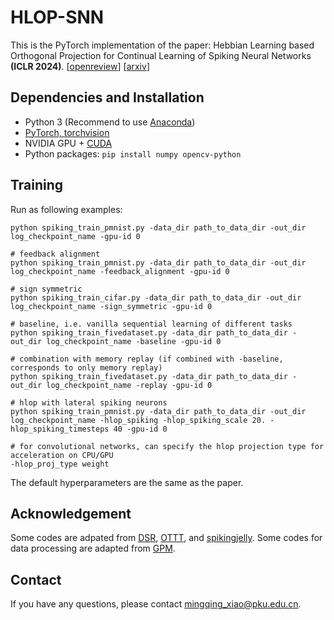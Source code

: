 # HLOP-SNN
This is the PyTorch implementation of the paper: Hebbian Learning based Orthogonal Projection for Continual Learning of Spiking Neural Networks **(ICLR 2024)**. \[[openreview](https://openreview.net/forum?id=MeB86edZ1P)\] \[[arxiv](https://arxiv.org/abs/2402.11984)\]

## Dependencies and Installation
- Python 3 (Recommend to use [Anaconda](https://www.anaconda.com/download/#linux))
- [PyTorch, torchvision](https://pytorch.org/)
- NVIDIA GPU + [CUDA](https://developer.nvidia.com/cuda-downloads)
- Python packages: `pip install numpy opencv-python`

## Training
Run as following examples:

	python spiking_train_pmnist.py -data_dir path_to_data_dir -out_dir log_checkpoint_name -gpu-id 0
	
	# feedback alignment
	python spiking_train_pmnist.py -data_dir path_to_data_dir -out_dir log_checkpoint_name -feedback_alignment -gpu-id 0
	
	# sign symmetric
	python spiking_train_cifar.py -data_dir path_to_data_dir -out_dir log_checkpoint_name -sign_symmetric -gpu-id 0
	
	# baseline, i.e. vanilla sequential learning of different tasks
	python spiking_train_fivedataset.py -data_dir path_to_data_dir -out_dir log_checkpoint_name -baseline -gpu-id 0
	
	# combination with memory replay (if combined with -baseline, corresponds to only memory replay)
	python spiking_train_fivedataset.py -data_dir path_to_data_dir -out_dir log_checkpoint_name -replay -gpu-id 0
	
	# hlop with lateral spiking neurons
	python spiking_train_pmnist.py -data_dir path_to_data_dir -out_dir log_checkpoint_name -hlop_spiking -hlop_spiking_scale 20. -hlop_spiking_timesteps 40 -gpu-id 0
	
	# for convolutional networks, can specify the hlop projection type for acceleration on CPU/GPU
	-hlop_proj_type weight

The default hyperparameters are the same as the paper.

## Acknowledgement

Some codes are adpated from [DSR](https://github.com/qymeng94/DSR), [OTTT](https://github.com/pkuxmq/OTTT-SNN), and [spikingjelly](https://github.com/fangwei123456/spikingjelly). Some codes for data processing are adapted from [GPM](https://github.com/sahagobinda/GPM).

## Contact

If you have any questions, please contact <mingqing_xiao@pku.edu.cn>.
